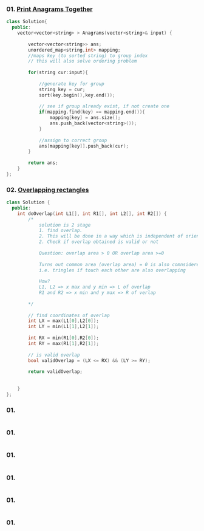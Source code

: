 ### 01. [Print Anagrams Together](https://practice.geeksforgeeks.org/problems/print-anagrams-together/1/)

```cpp
class Solution{
  public:
    vector<vector<string> > Anagrams(vector<string>& input) {
        
        vector<vector<string>> ans;
        unordered_map<string,int> mapping;
        //maps key (to sorted string) to group index
        // this will also solve ordering problem
        
        for(string cur:input){
            
            //generate key for group
            string key = cur;
            sort(key.begin(),key.end());
            
            // see if group already exist, if not create one
            if(mapping.find(key) == mapping.end()){
                mapping[key] = ans.size();
                ans.push_back(vector<string>());
            }
            
            //assign to correct group
            ans[mapping[key]].push_back(cur);
        }
        
        return ans;
    }
};  
```

### 02. [Overlapping rectangles](https://practice.geeksforgeeks.org/problems/overlapping-rectangles1924/1/)

```cpp
class Solution {
  public:
    int doOverlap(int L1[], int R1[], int L2[], int R2[]) {
        /*
            solution is 2 stage
            1. find overlap. 
            2. This will be done in a way which is independent of orientation of rectangles. It might be valid overlap or invalid overlap
            2. Check if overlap obtained is valid or not 
            
            Question: overlap area > 0 OR overlap area >=0
            
            Turns out common area (overlap area) = 0 is also comnsidered overlap, 
            i.e. tringles if touch each other are also overlapping
        
            How?
            L1, L2 => x max and y min => L of overlap
            R1 and R2 => x min and y max => R of verlap
            
        */
        
        // find coordinates of overlap
        int LX = max(L1[0],L2[0]);
        int LY = min(L1[1],L2[1]);
        
        int RX = min(R1[0],R2[0]);
        int RY = max(R1[1],R2[1]);
        
        // is valid overlap
        bool validOverlap = (LX <= RX) && (LY >= RY);
        
        return validOverlap;
        
        
    }
};
```

### 01. []()

```cpp

```

### 01. []()

```cpp

```

### 01. []()

```cpp

```

### 01. []()

```cpp

```

### 01. []()

```cpp

```

### 01. []()

```cpp

```
